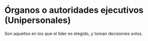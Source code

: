 # Órganos o autoridades ejecutivos (Unipersonales)
Son aquellos en los que el líder es elegido, y toman decisiones solos.